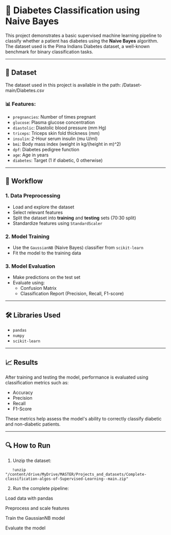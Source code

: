 # 🧪 Diabetes Classification using Naive Bayes

This project demonstrates a basic supervised machine learning pipeline to classify whether a patient has diabetes using the **Naive Bayes** algorithm. The dataset used is the Pima Indians Diabetes dataset, a well-known benchmark for binary classification tasks.

---

## 📁 Dataset

The dataset used in this project is available in the path:
/Dataset-main/Diabetes.csv


### 📊 Features:
- `pregnancies`: Number of times pregnant
- `glucose`: Plasma glucose concentration
- `diastolic`: Diastolic blood pressure (mm Hg)
- `triceps`: Triceps skin fold thickness (mm)
- `insulin`: 2-Hour serum insulin (mu U/ml)
- `bmi`: Body mass index (weight in kg/(height in m)^2)
- `dpf`: Diabetes pedigree function
- `age`: Age in years
- `diabetes`: Target (1 if diabetic, 0 otherwise)

---

## 🚀 Workflow

### 1. **Data Preprocessing**
- Load and explore the dataset
- Select relevant features
- Split the dataset into **training** and **testing** sets (70:30 split)
- Standardize features using `StandardScaler`

### 2. **Model Training**
- Use the `GaussianNB` (Naive Bayes) classifier from `scikit-learn`
- Fit the model to the training data

### 3. **Model Evaluation**
- Make predictions on the test set
- Evaluate using:
  - Confusion Matrix
  - Classification Report (Precision, Recall, F1-score)

---

## 🛠️ Libraries Used

- `pandas`
- `numpy`
- `scikit-learn`

---

## 📈 Results

After training and testing the model, performance is evaluated using classification metrics such as:

- Accuracy
- Precision
- Recall
- F1-Score

These metrics help assess the model's ability to correctly classify diabetic and non-diabetic patients.

---

## 🔍 How to Run

1. Unzip the dataset:
```
   !unzip "/content/drive/MyDrive/MASTER/Projects_and_datasets/Complete-classification-algos-of-Supervised-Learning--main.zip"
```
2. Run the complete pipeline:

Load data with pandas

Preprocess and scale features

Train the GaussianNB model

Evaluate the model

